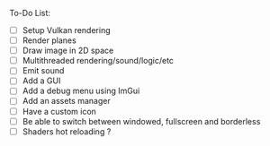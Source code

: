 To-Do List:

- [ ] Setup Vulkan rendering
- [ ] Render planes
- [ ] Draw image in 2D space
- [ ] Multithreaded rendering/sound/logic/etc
- [ ] Emit sound
- [ ] Add a GUI
- [ ] Add a debug menu using ImGui
- [ ] Add an assets manager
- [ ] Have a custom icon
- [ ] Be able to switch between windowed, fullscreen and borderless
- [ ] Shaders hot reloading ?